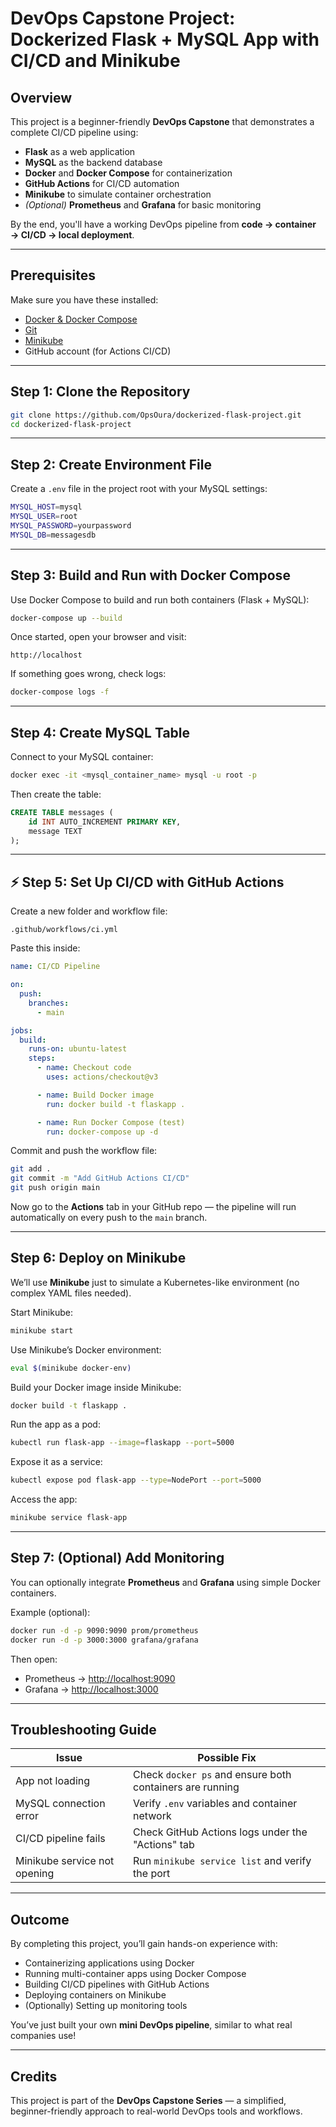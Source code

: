 
#  DevOps Capstone Project: Dockerized Flask + MySQL App with CI/CD and Minikube

## Overview
This project is a beginner-friendly **DevOps Capstone** that demonstrates a complete CI/CD pipeline using:

- **Flask** as a web application  
- **MySQL** as the backend database  
- **Docker** and **Docker Compose** for containerization  
- **GitHub Actions** for CI/CD automation  
- **Minikube** to simulate container orchestration  
- *(Optional)* **Prometheus** and **Grafana** for basic monitoring  

By the end, you'll have a working DevOps pipeline from **code → container → CI/CD → local deployment**.

---

##  Prerequisites

Make sure you have these installed:
- [Docker & Docker Compose](https://docs.docker.com/get-docker/)
- [Git](https://git-scm.com/downloads)
- [Minikube](https://minikube.sigs.k8s.io/docs/start/)
- GitHub account (for Actions CI/CD)

---

##  Step 1: Clone the Repository
```bash
git clone https://github.com/OpsOura/dockerized-flask-project.git
cd dockerized-flask-project
````

---

##  Step 2: Create Environment File

Create a `.env` file in the project root with your MySQL settings:

```bash
MYSQL_HOST=mysql
MYSQL_USER=root
MYSQL_PASSWORD=yourpassword
MYSQL_DB=messagesdb
```

---

##  Step 3: Build and Run with Docker Compose

Use Docker Compose to build and run both containers (Flask + MySQL):

```bash
docker-compose up --build
```

Once started, open your browser and visit:

```
http://localhost
```

If something goes wrong, check logs:

```bash
docker-compose logs -f
```

---

##  Step 4: Create MySQL Table

Connect to your MySQL container:

```bash
docker exec -it <mysql_container_name> mysql -u root -p
```

Then create the table:

```sql
CREATE TABLE messages (
    id INT AUTO_INCREMENT PRIMARY KEY,
    message TEXT
);
```

---

## ⚡ Step 5: Set Up CI/CD with GitHub Actions

Create a new folder and workflow file:

```
.github/workflows/ci.yml
```

Paste this inside:

```yaml
name: CI/CD Pipeline

on:
  push:
    branches:
      - main

jobs:
  build:
    runs-on: ubuntu-latest
    steps:
      - name: Checkout code
        uses: actions/checkout@v3

      - name: Build Docker image
        run: docker build -t flaskapp .

      - name: Run Docker Compose (test)
        run: docker-compose up -d
```

Commit and push the workflow file:

```bash
git add .
git commit -m "Add GitHub Actions CI/CD"
git push origin main
```

Now go to the **Actions** tab in your GitHub repo — the pipeline will run automatically on every push to the `main` branch.

---

##  Step 6: Deploy on Minikube

We’ll use **Minikube** just to simulate a Kubernetes-like environment (no complex YAML files needed).

Start Minikube:

```bash
minikube start
```

Use Minikube’s Docker environment:

```bash
eval $(minikube docker-env)
```

Build your Docker image inside Minikube:

```bash
docker build -t flaskapp .
```

Run the app as a pod:

```bash
kubectl run flask-app --image=flaskapp --port=5000
```

Expose it as a service:

```bash
kubectl expose pod flask-app --type=NodePort --port=5000
```

Access the app:

```bash
minikube service flask-app
```

---

##  Step 7: (Optional) Add Monitoring

You can optionally integrate **Prometheus** and **Grafana** using simple Docker containers.

Example (optional):

```bash
docker run -d -p 9090:9090 prom/prometheus
docker run -d -p 3000:3000 grafana/grafana
```

Then open:

* Prometheus → [http://localhost:9090](http://localhost:9090)
* Grafana → [http://localhost:3000](http://localhost:3000)

---

##  Troubleshooting Guide

| Issue                        | Possible Fix                                             |
| ---------------------------- | -------------------------------------------------------- |
| App not loading              | Check `docker ps` and ensure both containers are running |
| MySQL connection error       | Verify `.env` variables and container network            |
| CI/CD pipeline fails         | Check GitHub Actions logs under the "Actions" tab        |
| Minikube service not opening | Run `minikube service list` and verify the port          |

---

##  Outcome

By completing this project, you’ll gain hands-on experience with:

* Containerizing applications using Docker
* Running multi-container apps using Docker Compose
* Building CI/CD pipelines with GitHub Actions
* Deploying containers on Minikube
* (Optionally) Setting up monitoring tools

You’ve just built your own **mini DevOps pipeline**, similar to what real companies use!

---

##  Credits

This project is part of the **DevOps Capstone Series** — a simplified, beginner-friendly approach to real-world DevOps tools and workflows.

```

```
